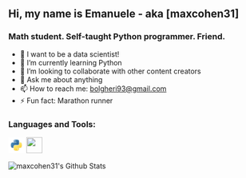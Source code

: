 ## Hi, my name is Emanuele - aka [maxcohen31]

### Math student. Self-taught Python programmer. Friend. 

- 🔭 I want to be a data scientist!
- 🌱 I’m currently learning Python
- 👯 I’m looking to collaborate with other content creators
- 💬 Ask me about anything
- 📫 How to reach me: bolgheri93@gmail.com
- ⚡ Fun fact: Marathon runner

### Languages and Tools:
<img height="32" width="32" src="https://raw.githubusercontent.com/github/explore/80688e429a7d4ef2fca1e82350fe8e3517d3494d/topics/python/python.png" />  <img height="32" width="32" src="https://cdn.jsdelivr.net/npm/simple-icons@v4/icons/github.svg" />




<img align='left' alt="maxcohen31's Github Stats" src='https://github-readme-stats.vercel.app/api?username=maxcohen31&show_icons=true&theme=synthwave' />
